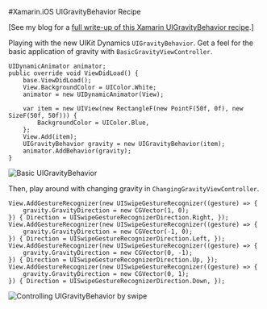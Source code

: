 #Xamarin.iOS UIGravityBehavior Recipe

[See my blog for a [full write-up of this Xamarin UIGravityBehavior recipe](http://pdev.co/1gYRs1W).]

Playing with the new UIKit Dynamics `UIGravityBehavior`. Get a feel for the basic application of gravity with `BasicGravityViewController`.

    UIDynamicAnimator animator;
    public override void ViewDidLoad() {
        base.ViewDidLoad();
        View.BackgroundColor = UIColor.White;
        animator = new UIDynamicAnimator(View);

        var item = new UIView(new RectangleF(new PointF(50f, 0f), new SizeF(50f, 50f))) {
            BackgroundColor = UIColor.Blue,
        };
        View.Add(item);
        UIGravityBehavior gravity = new UIGravityBehavior(item);
        animator.AddBehavior(gravity);
    }

![Basic UIGravityBehavior](https://raw.github.com/patridge/UIGravityBehaviorRecipe/master/Screenshots/BasicUIGravityBehavior.gif)

Then, play around with changing gravity in `ChangingGravityViewController`.

    View.AddGestureRecognizer(new UISwipeGestureRecognizer((gesture) => {
        gravity.GravityDirection = new CGVector(1, 0);
    }) { Direction = UISwipeGestureRecognizerDirection.Right, });
    View.AddGestureRecognizer(new UISwipeGestureRecognizer((gesture) => {
        gravity.GravityDirection = new CGVector(-1, 0);
    }) { Direction = UISwipeGestureRecognizerDirection.Left, });
    View.AddGestureRecognizer(new UISwipeGestureRecognizer((gesture) => {
        gravity.GravityDirection = new CGVector(0, -1);
    }) { Direction = UISwipeGestureRecognizerDirection.Up, });
    View.AddGestureRecognizer(new UISwipeGestureRecognizer((gesture) => {
        gravity.GravityDirection = new CGVector(0, 1);
    }) { Direction = UISwipeGestureRecognizerDirection.Down, });

![Controlling UIGravityBehavior by swipe](https://raw.github.com/patridge/UIGravityBehaviorRecipe/master/Screenshots/ChangingUIGravityBehavior.gif)
